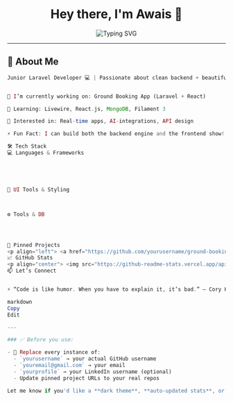 <h1 align="center">Hey there, I'm Awais 👋</h1>

<p align="center">
  <img src="https://readme-typing-svg.demolab.com?font=Fira+Code&size=24&pause=1000&center=true&vCenter=true&width=435&lines=Laravel+Developer;Backend+%2B+Frontend+Craftsman;Always+Learning+%F0%9F%93%9A;Clean+Code+Advocate+%F0%9F%A7%91%E2%80%8D%F0%9F%92%BB" alt="Typing SVG" />
</p>

---

## 🚀 About Me

```php
Junior Laravel Developer 💻 | Passionate about clean backend + beautiful frontend 


🔭 I’m currently working on: Ground Booking App (Laravel + React)

🌱 Learning: Livewire, React.js, MongoDB, Filament 3

🧠 Interested in: Real-time apps, AI-integrations, API design

⚡ Fun Fact: I can build both the backend engine and the frontend show!

🛠️ Tech Stack
💻 Languages & Frameworks





🎨 UI Tools & Styling



⚙️ Tools & DB




📌 Pinned Projects
<p align="left"> <a href="https://github.com/yourusername/ground-booking-app"> <img align="center" src="https://github-readme-stats.vercel.app/api/pin/?username=yourusername&repo=ground-booking-app&theme=radical" /> </a> <a href="https://github.com/yourusername/chatbot-laravel-gpt"> <img align="center" src="https://github-readme-stats.vercel.app/api/pin/?username=yourusername&repo=chatbot-laravel-gpt&theme=radical" /> </a> </p>
📈 GitHub Stats
<p align="center"> <img src="https://github-readme-stats.vercel.app/api?username=yourusername&show_icons=true&theme=tokyonight" alt="GitHub Stats" /> <br/> <img src="https://github-readme-streak-stats.herokuapp.com/?user=yourusername&theme=tokyonight" alt="GitHub Streak" /> </p>
📫 Let’s Connect


⚡ “Code is like humor. When you have to explain it, it’s bad.” – Cory House

markdown
Copy
Edit

---

### ✅ Before you use:

- 🔁 Replace every instance of:
  - `yourusername` → your actual GitHub username
  - `youremail@gmail.com` → your email
  - `yourprofile` → your LinkedIn username (optional)
  - Update pinned project URLs to your real repos

Let me know if you'd like a **dark theme**, **auto-updated stats**, or a **custom banner image** added at the top!
